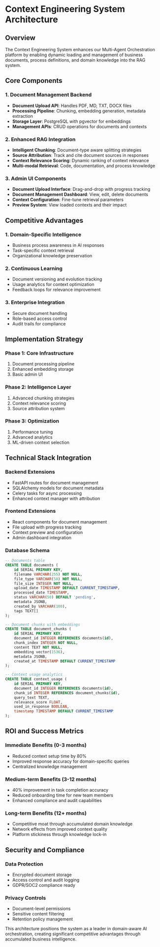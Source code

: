 # Context Engineering System Architecture

## Overview
The Context Engineering System enhances our Multi-Agent Orchestration platform by enabling dynamic loading and management of business documents, process definitions, and domain knowledge into the RAG system.

## Core Components

### 1. Document Management Backend
- **Document Upload API**: Handles PDF, MD, TXT, DOCX files
- **Processing Pipeline**: Chunking, embedding generation, metadata extraction
- **Storage Layer**: PostgreSQL with pgvector for embeddings
- **Management APIs**: CRUD operations for documents and contexts

### 2. Enhanced RAG Integration
- **Intelligent Chunking**: Document-type aware splitting strategies
- **Source Attribution**: Track and cite document sources in responses
- **Context Relevance Scoring**: Dynamic ranking of context relevance
- **Multi-modal Retrieval**: Code, documentation, and process knowledge

### 3. Admin UI Components
- **Document Upload Interface**: Drag-and-drop with progress tracking
- **Document Management Dashboard**: View, edit, delete documents
- **Context Configuration**: Fine-tune retrieval parameters
- **Preview System**: View loaded contexts and their impact

## Competitive Advantages

### 1. Domain-Specific Intelligence
- Business process awareness in AI responses
- Task-specific context retrieval
- Organizational knowledge preservation

### 2. Continuous Learning
- Document versioning and evolution tracking
- Usage analytics for context optimization
- Feedback loops for relevance improvement

### 3. Enterprise Integration
- Secure document handling
- Role-based access control
- Audit trails for compliance

## Implementation Strategy

### Phase 1: Core Infrastructure
1. Document processing pipeline
2. Enhanced embedding storage
3. Basic admin UI

### Phase 2: Intelligence Layer
1. Advanced chunking strategies
2. Context relevance scoring
3. Source attribution system

### Phase 3: Optimization
1. Performance tuning
2. Advanced analytics
3. ML-driven context selection

## Technical Stack Integration

### Backend Extensions
- FastAPI routes for document management
- SQLAlchemy models for document metadata
- Celery tasks for async processing
- Enhanced context manager with attribution

### Frontend Extensions
- React components for document management
- File upload with progress tracking
- Context preview and configuration
- Admin dashboard integration

### Database Schema
```sql
-- Documents table
CREATE TABLE documents (
    id SERIAL PRIMARY KEY,
    filename VARCHAR(255) NOT NULL,
    file_type VARCHAR(50) NOT NULL,
    file_size INTEGER NOT NULL,
    upload_date TIMESTAMP DEFAULT CURRENT_TIMESTAMP,
    processed_date TIMESTAMP,
    status VARCHAR(50) DEFAULT 'pending',
    metadata JSONB,
    created_by VARCHAR(100),
    tags TEXT[]
);

-- Document chunks with embeddings
CREATE TABLE document_chunks (
    id SERIAL PRIMARY KEY,
    document_id INTEGER REFERENCES documents(id),
    chunk_index INTEGER NOT NULL,
    content TEXT NOT NULL,
    embedding vector(1536),
    metadata JSONB,
    created_at TIMESTAMP DEFAULT CURRENT_TIMESTAMP
);

-- Context usage analytics
CREATE TABLE context_usage (
    id SERIAL PRIMARY KEY,
    document_id INTEGER REFERENCES documents(id),
    chunk_id INTEGER REFERENCES document_chunks(id),
    query_text TEXT,
    relevance_score FLOAT,
    used_in_response BOOLEAN,
    timestamp TIMESTAMP DEFAULT CURRENT_TIMESTAMP
);
```

## ROI and Success Metrics

### Immediate Benefits (0-3 months)
- Reduced context setup time by 80%
- Improved response accuracy for domain-specific queries
- Centralized knowledge management

### Medium-term Benefits (3-12 months)
- 40% improvement in task completion accuracy
- Reduced onboarding time for new team members
- Enhanced compliance and audit capabilities

### Long-term Benefits (12+ months)
- Competitive moat through accumulated domain knowledge
- Network effects from improved context quality
- Platform stickiness through knowledge lock-in

## Security and Compliance

### Data Protection
- Encrypted document storage
- Access control and audit logging
- GDPR/SOC2 compliance ready

### Privacy Controls
- Document-level permissions
- Sensitive content filtering
- Retention policy management

This architecture positions the system as a leader in domain-aware AI orchestration, creating significant competitive advantages through accumulated business intelligence.
